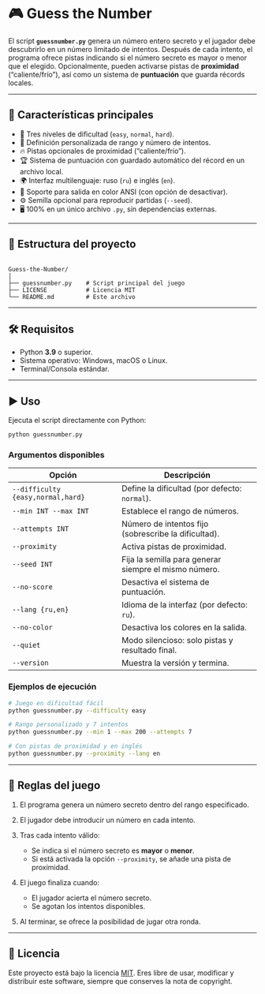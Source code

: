 # 🎮 Guess the Number

El script **`guessnumber.py`** genera un número entero secreto y el jugador debe descubrirlo en un número limitado de intentos. Después de cada intento, el programa ofrece pistas indicando si el número secreto es mayor o menor que el elegido. Opcionalmente, pueden activarse pistas de **proximidad** (“caliente/frío”), así como un sistema de **puntuación** que guarda récords locales.

---

## 🚀 Características principales

- 🎲 Tres niveles de dificultad (`easy`, `normal`, `hard`).
- 🔢 Definición personalizada de rango y número de intentos.
- 🔥 Pistas opcionales de proximidad (“caliente/frío”).
- 🏆 Sistema de puntuación con guardado automático del récord en un archivo local.
- 🌍 Interfaz multilenguaje: ruso (`ru`) e inglés (`en`).
- 🎨 Soporte para salida en color ANSI (con opción de desactivar).
- ⚙️ Semilla opcional para reproducir partidas (`--seed`).
- 🖥️ 100% en un único archivo `.py`, sin dependencias externas.

---

## 📂 Estructura del proyecto

```

Guess-the-Number/
│
├── guessnumber.py    # Script principal del juego
├── LICENSE           # Licencia MIT
└── README.md         # Este archivo

````

---

## 🛠️ Requisitos

- Python **3.9** o superior.
- Sistema operativo: Windows, macOS o Linux.
- Terminal/Consola estándar.

---

## ▶️ Uso

Ejecuta el script directamente con Python:

```bash
python guessnumber.py
````

### Argumentos disponibles

| Opción                            | Descripción                                           |
| --------------------------------- | ----------------------------------------------------- |
| `--difficulty {easy,normal,hard}` | Define la dificultad (por defecto: `normal`).         |
| `--min INT --max INT`             | Establece el rango de números.                        |
| `--attempts INT`                  | Número de intentos fijo (sobrescribe la dificultad).  |
| `--proximity`                     | Activa pistas de proximidad.                          |
| `--seed INT`                      | Fija la semilla para generar siempre el mismo número. |
| `--no-score`                      | Desactiva el sistema de puntuación.                   |
| `--lang {ru,en}`                  | Idioma de la interfaz (por defecto: `ru`).            |
| `--no-color`                      | Desactiva los colores en la salida.                   |
| `--quiet`                         | Modo silencioso: solo pistas y resultado final.       |
| `--version`                       | Muestra la versión y termina.                         |

### Ejemplos de ejecución

```bash
# Juego en dificultad fácil
python guessnumber.py --difficulty easy

# Rango personalizado y 7 intentos
python guessnumber.py --min 1 --max 200 --attempts 7

# Con pistas de proximidad y en inglés
python guessnumber.py --proximity --lang en
```

---

## 📖 Reglas del juego

1. El programa genera un número secreto dentro del rango especificado.
2. El jugador debe introducir un número en cada intento.
3. Tras cada intento válido:

   * Se indica si el número secreto es **mayor** o **menor**.
   * Si está activada la opción `--proximity`, se añade una pista de proximidad.
4. El juego finaliza cuando:

   * El jugador acierta el número secreto.
   * Se agotan los intentos disponibles.
5. Al terminar, se ofrece la posibilidad de jugar otra ronda.

---

## 📜 Licencia

Este proyecto está bajo la licencia [MIT](./LICENSE). Eres libre de usar, modificar y distribuir este software, siempre que conserves la nota de copyright.
